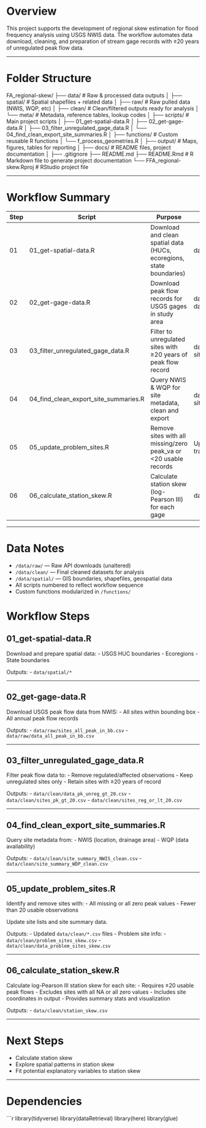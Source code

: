 # Overview

This project supports the development of regional skew estimation for
flood frequency analysis using USGS NWIS data. The workflow automates
data download, cleaning, and preparation of stream gage records with ≥20
years of unregulated peak flow data.

------------------------------------------------------------------------

# Folder Structure

FA\_regional-skew/ ├── data/ \# Raw & processed data outputs │ ├──
spatial/ \# Spatial shapefiles + related data │ ├── raw/ \# Raw pulled
data (NWIS, WQP, etc) │ ├── clean/ \# Clean/filtered outputs ready for
analysis │ └── meta/ \# Metadata, reference tables, lookup codes │ ├──
scripts/ \# Main project scripts │ ├── 01\_get-spatial-data.R │ ├──
02\_get-gage-data.R │ ├── 03\_filter\_unregulated\_gage\_data.R │ └──
04\_find\_clean\_export\_site\_summaries.R │ ├── functions/ \# Custom
reusable R functions │ └── f\_process\_geometries.R │ ├── output/ \#
Maps, figures, tables for reporting │ ├── docs/ \# README files, project
documentation │ ├── .gitignore ├── README.md ├── README.Rmd \# R
Markdown file to generate project documentation └──
FFA\_regional-skew.Rproj \# RStudio project file

------------------------------------------------------------------------

# Workflow Summary

<table>
<colgroup>
<col style="width: 16%" />
<col style="width: 21%" />
<col style="width: 24%" />
<col style="width: 37%" />
</colgroup>
<thead>
<tr class="header">
<th>Step</th>
<th>Script</th>
<th>Purpose</th>
<th>Key Outputs</th>
</tr>
</thead>
<tbody>
<tr class="odd">
<td>01</td>
<td>01_get-spatial-data.R</td>
<td>Download and clean spatial data (HUCs, ecoregions, state
boundaries)</td>
<td>data/spatial/</td>
</tr>
<tr class="even">
<td>02</td>
<td>02_get-gage-data.R</td>
<td>Download peak flow records for USGS gages in study area</td>
<td>data/raw/sites_all_peak_in_bb.csv,
data/raw/data_all_peak_in_bb.csv</td>
</tr>
<tr class="odd">
<td>03</td>
<td>03_filter_unregulated_gage_data.R</td>
<td>Filter to unregulated sites with ≥20 years of peak flow record</td>
<td>data/clean/data_pk_unreg_gt_20.csv, sites_pk_gt_20.csv,
sites_reg_or_lt_20.csv</td>
</tr>
<tr class="even">
<td>04</td>
<td>04_find_clean_export_site_summaries.R</td>
<td>Query NWIS &amp; WQP for site metadata, clean and export</td>
<td>data/clean/site_summary_NWIS_clean.csv,
site_summary_WDP_clean.csv</td>
</tr>
<tr class="odd">
<td>05</td>
<td>05_update_problem_sites.R</td>
<td>Remove sites with all missing/zero peak_va or &lt;20 usable
records</td>
<td>Updated site lists and problem site tracking</td>
</tr>
<tr class="even">
<td>06</td>
<td>06_calculate_station_skew.R</td>
<td>Calculate station skew (log-Pearson III) for each gage</td>
<td>data/clean/station_skew.csv</td>
</tr>
</tbody>
</table>

------------------------------------------------------------------------

# Data Notes

-   `/data/raw/` — Raw API downloads (unaltered)
-   `/data/clean/` — Final cleaned datasets for analysis
-   `/data/spatial/` — GIS boundaries, shapefiles, geospatial data
-   All scripts numbered to reflect workflow sequence
-   Custom functions modularized in `/functions/`

# Workflow Steps

## 01\_get-spatial-data.R

Download and prepare spatial data: - USGS HUC boundaries - Ecoregions -
State boundaries

Outputs: - `data/spatial/*`

------------------------------------------------------------------------

## 02\_get-gage-data.R

Download USGS peak flow data from NWIS: - All sites within bounding
box - All annual peak flow records

Outputs: - `data/raw/sites_all_peak_in_bb.csv` -
`data/raw/data_all_peak_in_bb.csv`

------------------------------------------------------------------------

## 03\_filter\_unregulated\_gage\_data.R

Filter peak flow data to: - Remove regulated/affected observations -
Keep unregulated sites only - Retain sites with ≥20 years of record

Outputs: - `data/clean/data_pk_unreg_gt_20.csv` -
`data/clean/sites_pk_gt_20.csv` - `data/clean/sites_reg_or_lt_20.csv`

------------------------------------------------------------------------

## 04\_find\_clean\_export\_site\_summaries.R

Query site metadata from: - NWIS (location, drainage area) - WQP (data
availability)

Outputs: - `data/clean/site_summary_NWIS_clean.csv` -
`data/clean/site_summary_WDP_clean.csv`

------------------------------------------------------------------------

## 05\_update\_problem\_sites.R

Identify and remove sites with: - All missing or all zero peak values -
Fewer than 20 usable observations

Update site lists and site summary data.

Outputs: - Updated `data/clean/*.csv` files - Problem site info: -
`data/clean/problem_sites_skew.csv` -
`data/clean/data_problem_sites_skew.csv`

------------------------------------------------------------------------

## 06\_calculate\_station\_skew.R

Calculate log-Pearson III station skew for each site: - Requires ≥20
usable peak flows - Excludes sites with all NA or all zero values -
Includes site coordinates in output - Provides summary stats and
visualization

Outputs: - `data/clean/station_skew.csv`

------------------------------------------------------------------------

# Next Steps

-   Calculate station skew
-   Explore spatial patterns in station skew
-   Fit potential explanatory variables to station skew

------------------------------------------------------------------------

# Dependencies

\`\`\`r library(tidyverse) library(dataRetrieval) library(here)
library(glue)
